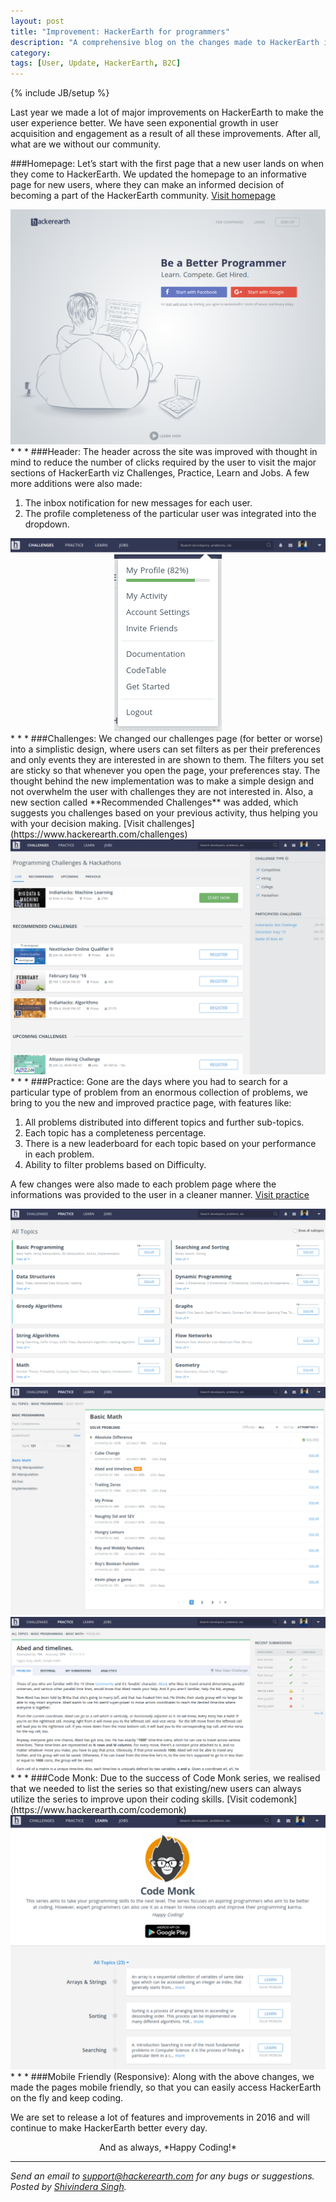 ```yaml
---
layout: post
title: "Improvement: HackerEarth for programmers"
description: "A comprehensive blog on the changes made to HackerEarth in the past year"
category:
tags: [User, Update, HackerEarth, B2C]
---
```

{% include JB/setup %}

Last year we made a lot of major improvements on HackerEarth to make the user experience better. We have seen exponential growth in user acquisition and engagement as a result of all these improvements. After all, what are we without our community.

###Homepage:
Let’s start with the first page that a new user lands on when they come to HackerEarth. We updated the homepage to an informative page for new users, where they can make an informed decision of becoming a part of the HackerEarth community. [Visit homepage](https://www.hackerearth.com)

<img src="/images/B2C Update 1.png" />
* * *
###Header:
The header across the site was improved with thought in mind to reduce the number of clicks required by the user to visit the major sections of HackerEarth viz Challenges, Practice, Learn and Jobs. A few more additions were also made:

  1. The inbox notification for new messages for each user.
  2. The profile completeness of the particular user was integrated into the dropdown.

<img src="/images/B2C Update 2.png" />

<center><img src="/images/B2C Update 3.png" /></center>
* * *
###Challenges:
We changed our challenges page (for better or worse) into a simplistic design, where users can set filters as per their preferences and only events they are interested in are shown to them. The filters you set are sticky so that whenever you open the page, your preferences stay. The thought behind the new implementation was to make a simple design and not overwhelm the user with challenges they are not interested in. 
Also, a new section called **Recommended Challenges** was added, which suggests you challenges based on your previous activity, thus helping you with your decision making. [Visit challenges](https://www.hackerearth.com/challenges)

<img src="/images/B2C Update 4.png" />
* * *
###Practice:
Gone are the days where you had to search for a particular type of problem from an enormous collection of problems, we bring to you the new and improved practice page, with features like:

  1. All problems distributed into different topics and further sub-topics.
  2. Each topic has a completeness percentage.
  3. There is a new leaderboard for each topic based on your performance in each problem.
  4. Ability to filter problems based on Difficulty.

A few changes were also made to each problem page where the informations was provided to the user in a cleaner manner. [Visit practice](https://www.hackerearth.com/topics)

<img src="/images/B2C Update 5.png" />

<img src="/images/B2C Update 6.png" />

<img src="/images/B2C Update 7.png" />
* * *
###Code Monk:
Due to the success of Code Monk series, we realised that we needed to list the series so that existing/new users can always utilize the series to improve upon their coding skills. [Visit codemonk](https://www.hackerearth.com/codemonk)

<img src="/images/B2C Update 8.png" />
* * *
###Mobile Friendly (Responsive):
Along with the above changes, we made the pages mobile friendly, so that you can easily access HackerEarth on the fly and keep coding.

We are set to release a lot of features and improvements in 2016 and will continue to make HackerEarth better every day.

<center>And as always, *Happy Coding!*</center>

* * *

*Send an email to support@hackerearth.com for any bugs or suggestions.*  
*Posted by [Shivindera Singh](https://www.hackerearth.com/@shivindera).*